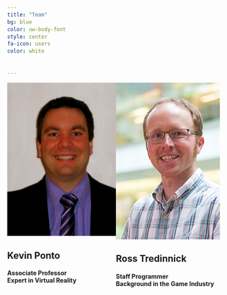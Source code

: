 ```yaml
---
title: "Team"
bg: blue
color: uw-body-font
style: center
fa-icon: users
color: white


---
```

<style type="text/css">
#wrapper {
  display: flex;
}

#left {
  flex: 0 0 50%;
}

#right {
  flex: 1;
}
</style>


<div id="wrapper">
  <div id="left">
  
  <img src="images/kevin.png">
<h2> Kevin Ponto </h2>
<h4>
  Associate Professor <br>
  Expert in Virtual Reality
  </h4>
  </div>
  <div id="right">
   <img src="images/ross.png">
<h2>Ross Tredinnick </h2>
<h4>
  Staff Programmer <br>
  Background in the Game Industry
</h4>
  
  </div>
</div>
